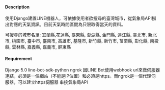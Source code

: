 <h4>Description</h4>
使用Django建置LINE機器人，可依據使用者欲搜尋的臺灣城市，從氣象局API撈出對應的天氣資訊。目前天氣時間區間為只限取得當天的資料。

可搜尋的城市名單:
宜蘭縣,花蓮縣, 臺東縣, 澎湖縣, 金門縣, 連江縣, 臺北市, 新北市, 桃園市, 臺中市, 臺南市, 高雄市, 基隆市, 新竹縣, 新竹市, 苗栗縣, 彰化縣, 南投縣, 雲林縣, 嘉義縣, 嘉義市, 屏東縣


<h4>Requirement</h4>
Django 5.0
line-bot-sdk-python
ngrok
  因LINE Bot使用webhook url來做伺服器連結，必須是一個網站（不能是IP位置）和必須是https。而ngrok是一個代理伺服器，可以建立https伺服器
串接氣象局API
